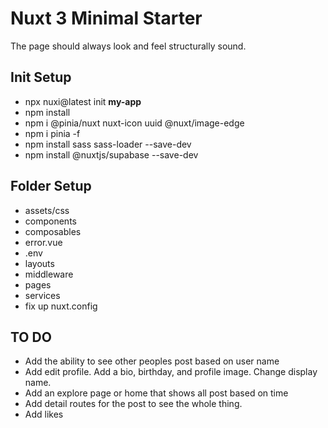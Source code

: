 # Nuxt 3 Minimal Starter

The page should always look and feel structurally sound.

## Init Setup

-   npx nuxi@latest init **my-app**
-   npm install
-   npm i @pinia/nuxt nuxt-icon uuid @nuxt/image-edge
-   npm i pinia -f
-   npm install sass sass-loader --save-dev
-   npm install @nuxtjs/supabase --save-dev

## Folder Setup

-   assets/css
-   components
-   composables
-   error.vue
-   .env
-   layouts
-   middleware
-   pages
-   services
-   fix up nuxt.config

## TO DO

-   Add the ability to see other peoples post based on user name
-   Add edit profile. Add a bio, birthday, and profile image. Change display name.
-   Add an explore page or home that shows all post based on time
-   Add detail routes for the post to see the whole thing.
-   Add likes
